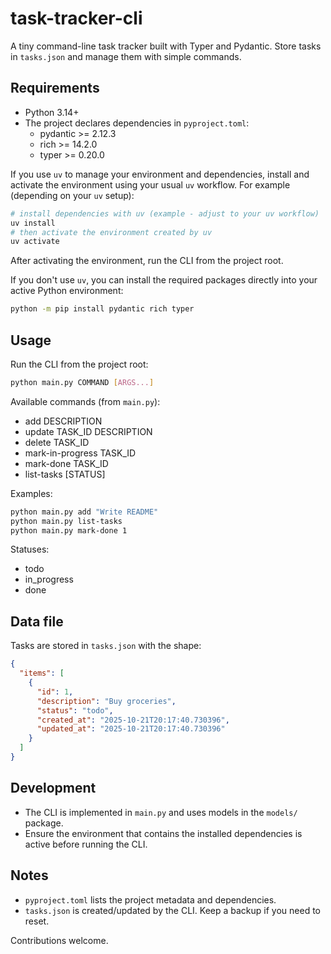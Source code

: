 # task-tracker-cli

A tiny command-line task tracker built with Typer and Pydantic. Store tasks in `tasks.json` and manage them with simple commands.

## Requirements

- Python 3.14+
- The project declares dependencies in `pyproject.toml`:
  - pydantic >= 2.12.3
  - rich >= 14.2.0
  - typer >= 0.20.0

If you use `uv` to manage your environment and dependencies, install and activate the environment using your usual `uv` workflow. For example (depending on your `uv` setup):

```bash
# install dependencies with uv (example - adjust to your uv workflow)
uv install
# then activate the environment created by uv
uv activate
```

After activating the environment, run the CLI from the project root.

If you don't use `uv`, you can install the required packages directly into your active Python environment:

```bash
python -m pip install pydantic rich typer
```

## Usage

Run the CLI from the project root:

```bash
python main.py COMMAND [ARGS...]
```

Available commands (from `main.py`):

- add DESCRIPTION
- update TASK_ID DESCRIPTION
- delete TASK_ID
- mark-in-progress TASK_ID
- mark-done TASK_ID
- list-tasks [STATUS]

Examples:

```bash
python main.py add "Write README"
python main.py list-tasks
python main.py mark-done 1
```

Statuses:

- todo
- in_progress
- done

## Data file

Tasks are stored in `tasks.json` with the shape:

```json
{
  "items": [
    {
      "id": 1,
      "description": "Buy groceries",
      "status": "todo",
      "created_at": "2025-10-21T20:17:40.730396",
      "updated_at": "2025-10-21T20:17:40.730396"
    }
  ]
}
```

## Development

- The CLI is implemented in `main.py` and uses models in the `models/` package.
- Ensure the environment that contains the installed dependencies is active before running the CLI.

## Notes

- `pyproject.toml` lists the project metadata and dependencies.
- `tasks.json` is created/updated by the CLI. Keep a backup if you need to reset.

Contributions welcome.
